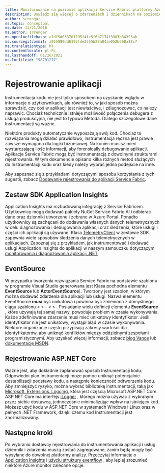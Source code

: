 ```yaml
---
title: Monitorowanie na poziomie aplikacji Service Fabric platformy Azure
description: Dowiedz się więcej o zdarzeniach i dziennikach na poziomie aplikacji i usług oraz dzienniki używane do monitorowania i diagnozowania klastrów Service Fabric platformy Azure.
author: srrengar
ms.topic: conceptual
ms.date: 11/21/2018
ms.author: srrengar
ms.openlocfilehash: a1df5d033701195f4fe5f6b7174f3883b84393ab
ms.sourcegitcommit: a055089dd6195fde2555b27a84ae052b668a18c7
ms.translationtype: MT
ms.contentlocale: pl-PL
ms.lasthandoff: 01/26/2021
ms.locfileid: "98791277"
---
```

# <a name="application-logging"></a>Rejestrowanie aplikacji

Instrumentacja kodu nie jest tylko sposobem na uzyskanie wglądu w informacje o użytkownikach, ale również to, w jaki sposób można sprawdzić, czy coś w aplikacji jest niewłaściwe, i zdiagnozować, co należy naprawić. Chociaż technicznie istnieje możliwość połączenia debugera z usługą produkcyjną, nie jest to typowa Metoda. Dlatego szczegółowe dane Instrumentacji są ważne.

Niektóre produkty automatycznie wyposażają swój kod. Chociaż te rozwiązania mogą działać prawidłowo, Instrumentacja ręczna jest prawie zawsze wymagana dla logiki biznesowej. Na koniec musisz mieć wystarczającą ilość informacji, aby forensically debugowanie aplikacji. Aplikacje Service Fabric mogą być Instrumentacją z dowolnymi strukturami rejestrowania. W tym dokumencie opisano kilka różnych metod służących do Instrumentacji kodu oraz kiedy należy wybrać jedno podejście na inne. 

Aby zapoznać się z przykładami dotyczącymi sposobu korzystania z tych sugestii, zobacz [Dodawanie rejestrowania do aplikacji Service Fabric](service-fabric-how-to-diagnostics-log.md).

## <a name="application-insights-sdk"></a>Zestaw SDK Application Insights

Application Insights ma rozbudowaną integrację z Service Fabricem. Użytkownicy mogą dodawać pakiety NuGet Service Fabric AI i odbierać dane oraz dzienniki utworzone i zebrane w Azure Portal. Ponadto użytkownicy są zachęcani do dodawania własnych danych telemetrycznych w celu diagnozowania i debugowania aplikacji oraz śledzenia, które usługi i części ich aplikacji są używane. Klasa [TelemetryClient](/dotnet/api/microsoft.applicationinsights.telemetryclient) w zestawie SDK zapewnia wiele sposobów śledzenia danych telemetrycznych w aplikacjach. Zapoznaj się z przykładem, jak instrumentować i dodawać usługi Application Insights do aplikacji w naszym samouczku dotyczącym [monitorowania i diagnozowania aplikacji .NET](service-fabric-tutorial-monitoring-aspnet.md)

## <a name="eventsource"></a>EventSource

W przypadku tworzenia rozwiązania Service Fabric na podstawie szablonu w programie Visual Studio generowana jest Klasa pochodna elementu **EventSource** lub **ActorEventSource**). Tworzony jest szablon, w którym można dodawać zdarzenia dla aplikacji lub usługi. Nazwa  elementu EventSource **musi** być unikatowa i powinna być zmieniona z domyślnego ciągu szablonu &lt; &gt; - &lt; &gt; . Posiadanie wielu definicji elementu **EventSource** , które używają tej samej nazwy, powoduje problem w czasie wykonywania. Każde zdefiniowane zdarzenie musi mieć unikatowy identyfikator. Jeśli identyfikator nie jest unikatowy, wystąpi błąd w czasie wykonywania. Niektóre organizacje często przypisują zakresy wartości dla identyfikatorów, aby uniknąć konfliktów między oddzielnymi zespołami programistycznymi. Aby uzyskać więcej informacji, zobacz [blog Vance](/archive/blogs/vancem/introduction-tutorial-logging-etw-events-in-c-system-diagnostics-tracing-eventsource) lub [dokumentację MSDN](/previous-versions/msp-n-p/dn774985(v=pandp.20)).

## <a name="aspnet-core-logging"></a>Rejestrowanie ASP.NET Core

Ważne jest, aby dokładnie zaplanować sposób Instrumentacji kodu. Odpowiedni plan Instrumentacji może pomóc uniknąć potencjalnie destabilizacji podstawy kodu, a następnie konieczność odtworzenia kodu. Aby zmniejszyć ryzyko, można wybrać bibliotekę instrumentacji, taką jak [Microsoft. Extensions. Logging](https://www.nuget.org/packages/Microsoft.Extensions.Logging/), która jest częścią Microsoft ASP.NET Core. ASP.NET Core ma interfejs [ILogger](/dotnet/api/microsoft.extensions.logging.ilogger) , którego można używać z wybranym przez siebie dostawcą, jednocześnie minimalizując wpływ na istniejący kod. Możesz użyć kodu w ASP.NET Core w systemach Windows i Linux oraz w pełnych .NET Framework, dzięki czemu kod Instrumentacji jest znormalizowany.

## <a name="next-steps"></a>Następne kroki

Po wybraniu dostawcy rejestrowania do instrumentowania aplikacji i usług dzienniki i zdarzenia muszą zostać zagregowane, zanim będą mogły być wysyłane do dowolnej platformy analizy. Przeczytaj informacje o [Application Insights](service-fabric-diagnostics-event-analysis-appinsights.md) i [użyciu struktury eventflow](service-fabric-diagnostics-event-aggregation-eventflow.md) , aby lepiej zrozumieć niektóre Azure monitor zalecane opcje.
